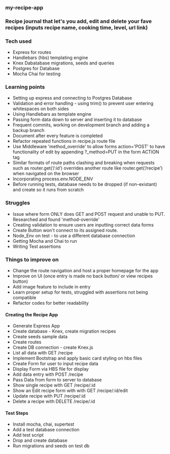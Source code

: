 ### my-recipe-app
### Recipe journal that let's you add, edit and delete your fave recipes (inputs recipe name, cooking time, level, url link)


### Tech used 
* Express for routes
* Handlebars (hbs) templating engine
* Knex Dabatabase migrations, seeds and queries
* Postgres for Database 
* Mocha Chai for testing

### Learning points
* Setting up express and connecting to Postgres Database
* Validation and error handling - using trim() to prevent user entering whitespaces on both sides
* Using Handlebars as template engine 
* Passing form data down to server and inserting it to database
* Frequent commits, working on development branch and adding a backup branch
* Document after every feature is completed
* Refactor repeated functions in recipe.js route file
* Use Middleware 'method_override' to allow forms action='POST' to have functionality of edit by appending ?_method=PUT in the form ACTION tag
* Similar formats of route paths clashing and breaking when requests such as router.get(‘/:id’) overrides another route like  router.get(‘/recipe’) when navigated on the browser
* Incorporating process.env.NODE_ENV 
* Before running tests, database needs to be dropped (if non-existant) and create so it runs from scratch

### Struggles
* Issue where form ONLY does GET and POST request and unable to PUT. Researched and found 'method-override'
* Creating validation to ensure users are inputting correct data forms
* Create Button won't connect to its assigned route. 
* Node_Env on test - to use a different database connection
* Getting Mocha and Chai to run
* Writing Test assertions 

### Things to improve on
* Change the route navigation and host a proper homepage for the app
* Improve on UI (once entry is made no back button/ or view recipes button)
* Add image feature to include in entry 
* Learn proper setup for tests, struggled with assertions not being compatible
* Refactor codes for better readability 


#### Creating the Recipe App 
* Generate Express App
* Create database - Knex, create migration recipes
* Create seeds sample data
* Create routes
* Create DB connection - create Knex.js
* List all data with GET /recipe
* Implement Bootstrap and apply basic card styling on hbs files
* Create Form for user to input recipe data
* Display Form via HBS file for display
* Add data entry with POST /recipe 
* Pass Data from form to server to database 
* Show single recipe with GET /recipe/:id 
* Show an Edit recipe form with with GET /recipe/:id/edit
* Update recipe with PUT /recipe/:id
* Delete a recipe with DELETE /recipe/:id


#### Test Steps 
* Install mocha, chai, supertest
* Add a test database connection
* Add test script
* Drop and create database
* Run migrations and seeds on test db



